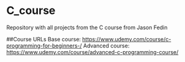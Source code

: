 # C_course
Repository with all projects from the C course from Jason Fedin

##Course URLs
Base course: https://www.udemy.com/course/c-programming-for-beginners-/
Advanced course: https://www.udemy.com/course/advanced-c-programming-course/

